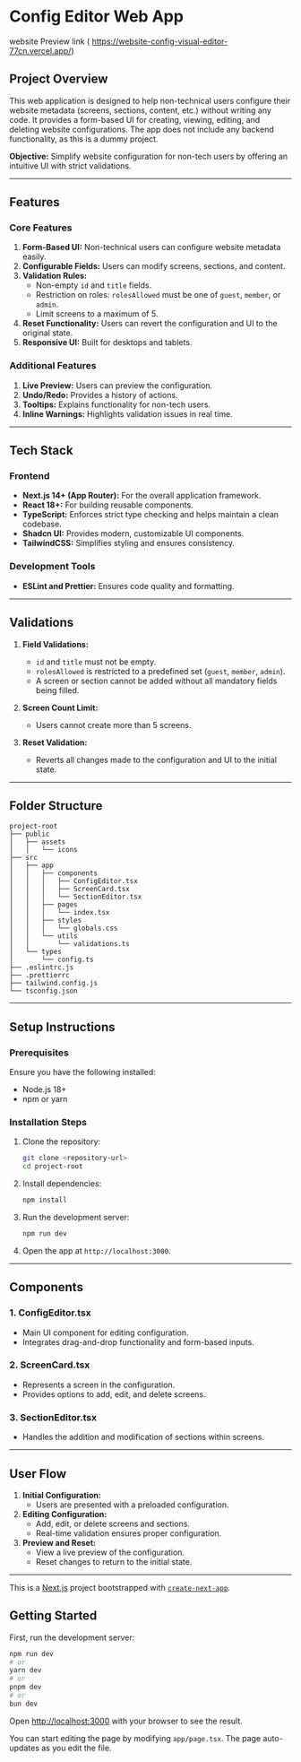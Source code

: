 # Config Editor Web App 
website Preview link ( https://website-config-visual-editor-77cn.vercel.app/)

## Project Overview

This web application is designed to help non-technical users configure their website metadata (screens, sections, content, etc.) without writing any code. It provides a  form-based UI for creating, viewing, editing, and deleting website configurations. The app does not include any backend functionality, as this is a dummy project. 

**Objective:** Simplify website configuration for non-tech users by offering an intuitive UI with strict validations.

---

## Features

### Core Features
1. **Form-Based UI:** Non-technical users can configure website metadata easily.
2. **Configurable Fields:** Users can modify screens, sections, and content.
3. **Validation Rules:**
    - Non-empty `id` and `title` fields.
    - Restriction on roles: `rolesAllowed` must be one of `guest`, `member`, or `admin`.
    - Limit screens to a maximum of 5.
4. **Reset Functionality:** Users can revert the configuration and UI to the original state.
5. **Responsive UI:** Built for desktops and tablets.

### Additional Features
1. **Live Preview:** Users can preview the configuration.
2. **Undo/Redo:** Provides a history of actions.
3. **Tooltips:** Explains functionality for non-tech users.
4. **Inline Warnings:** Highlights validation issues in real time.

---

## Tech Stack

### Frontend
- **Next.js 14+ (App Router):** For the overall application framework.
- **React 18+:** For building reusable components.
- **TypeScript:** Enforces strict type checking and helps maintain a clean codebase.
- **Shadcn UI:** Provides modern, customizable UI components.
- **TailwindCSS:** Simplifies styling and ensures consistency.

### Development Tools
- **ESLint and Prettier:** Ensures code quality and formatting.

---

## Validations

1. **Field Validations:**
    - `id` and `title` must not be empty.
    - `rolesAllowed` is restricted to a predefined set (`guest`, `member`, `admin`).
    - A screen or section cannot be added without all mandatory fields being filled.

2. **Screen Count Limit:**
    - Users cannot create more than 5 screens.

3. **Reset Validation:**
    - Reverts all changes made to the configuration and UI to the initial state.

---

## Folder Structure
```
project-root
├── public
│   ├── assets
│   │   └── icons
├── src
│   ├── app
│   │   ├── components
│   │   │   ├── ConfigEditor.tsx
│   │   │   ├── ScreenCard.tsx
│   │   │   └── SectionEditor.tsx
│   │   ├── pages
│   │   │   └── index.tsx
│   │   ├── styles
│   │   │   └── globals.css
│   │   └── utils
│   │       └── validations.ts
│   └── types
│       └── config.ts
├── .eslintrc.js
├── .prettierrc
├── tailwind.config.js
└── tsconfig.json
```

---

## Setup Instructions

### Prerequisites
Ensure you have the following installed:
- Node.js 18+
- npm or yarn

### Installation Steps
1. Clone the repository:
   ```bash
   git clone <repository-url>
   cd project-root
   ```
2. Install dependencies:
   ```bash
   npm install
   ```
3. Run the development server:
   ```bash
   npm run dev
   ```
4. Open the app at `http://localhost:3000`.

---

## Components

### 1. ConfigEditor.tsx
- Main UI component for editing configuration.
- Integrates drag-and-drop functionality and form-based inputs.

### 2. ScreenCard.tsx
- Represents a screen in the configuration.
- Provides options to add, edit, and delete screens.

### 3. SectionEditor.tsx
- Handles the addition and modification of sections within screens.

---

## User Flow

1. **Initial Configuration:**
   - Users are presented with a preloaded configuration.
2. **Editing Configuration:**
   - Add, edit, or delete screens and sections.
   - Real-time validation ensures proper configuration.
3. **Preview and Reset:**
   - View a live preview of the configuration.
   - Reset changes to return to the initial state.

---


This is a [Next.js](https://nextjs.org) project bootstrapped with [`create-next-app`](https://nextjs.org/docs/app/api-reference/cli/create-next-app).

## Getting Started

First, run the development server:

```bash
npm run dev
# or
yarn dev
# or
pnpm dev
# or
bun dev
```

Open [http://localhost:3000](http://localhost:3000) with your browser to see the result.

You can start editing the page by modifying `app/page.tsx`. The page auto-updates as you edit the file.



